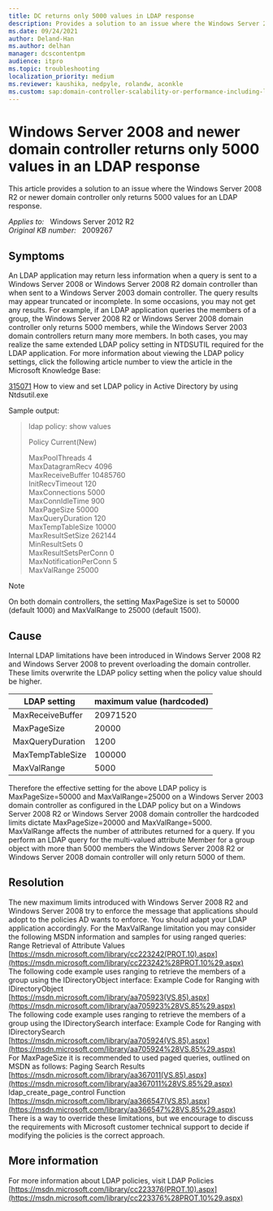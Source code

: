 ```yaml
---
title: DC returns only 5000 values in LDAP response
description: Provides a solution to an issue where the Windows Server 2008 R2 or newer domain controller only returns 5000 values for an LDAP response.
ms.date: 09/24/2021
author: Deland-Han
ms.author: delhan
manager: dcscontentpm
audience: itpro
ms.topic: troubleshooting
localization_priority: medium
ms.reviewer: kaushika, nedpyle, rolandw, aconkle
ms.custom: sap:domain-controller-scalability-or-performance-including-ldap, csstroubleshoot
---
```

# Windows Server 2008 and newer domain controller returns only 5000 values in an LDAP response

This article provides a solution to an issue where the Windows Server 2008 R2 or newer domain controller only returns 5000 values for an LDAP response.

_Applies to:_ &nbsp; Windows Server 2012 R2  
_Original KB number:_ &nbsp; 2009267

## Symptoms

An LDAP application may return less information when a query is sent to a Windows Server 2008 or Windows Server 2008 R2 domain controller than when sent to a Windows Server 2003 domain controller. The query results may appear truncated or incomplete. In some occasions, you may not get any results.
For example, if an LDAP application queries the members of a group, the Windows Server 2008 R2 or Windows Server 2008 domain controller only returns 5000 members, while the Windows Server 2003 domain controllers return many more members.
In both cases, you may realize the same extended LDAP policy setting in NTDSUTIL required for the LDAP application. For more information about viewing the LDAP policy settings, click the following article number to view the article in the Microsoft Knowledge Base:

[315071](https://support.microsoft.com/kb/315071) How to view and set LDAP policy in Active Directory by using Ntdsutil.exe

Sample output:

> ldap policy:  show values
>
> Policy                          Current(New)
>
> MaxPoolThreads                  4  
MaxDatagramRecv               4096  
MaxReceiveBuffer                10485760  
InitRecvTimeout                  120  
MaxConnections                  5000  
MaxConnIdleTime               900  
MaxPageSize                      50000  
MaxQueryDuration               120  
MaxTempTableSize             10000  
MaxResultSetSize                262144  
MinResultSets                      0  
MaxResultSetsPerConn         0  
MaxNotificationPerConn        5  
MaxValRange                      25000

> [!Note]
> On both domain controllers, the setting MaxPageSize is set to 50000 (default 1000) and MaxValRange to 25000 (default 1500).

## Cause

Internal LDAP limitations have been introduced in Windows Server 2008 R2 and Windows Server 2008 to prevent overloading the domain controller. These limits overwrite the LDAP policy setting when the policy value should be higher.

| **LDAP setting**| **maximum value (hardcoded)** |
|---|---|
| MaxReceiveBuffer| 20971520|
| MaxPageSize| 20000|
| MaxQueryDuration| 1200|
| MaxTempTableSize| 100000|
| MaxValRange| 5000|

Therefore the effective setting for the above LDAP policy is MaxPageSize=50000 and MaxValRange=25000 on a Windows Server 2003 domain controller as configured in the LDAP policy but on a Windows Server 2008 R2 or Windows Server 2008 domain controller the hardcoded limits dictate MaxPageSize=20000 and MaxValRange=5000.  
MaxValRange affects the number of attributes returned for a query. If you perform an LDAP query for the multi-valued attribute Member for a group object with more than 5000 members the Windows Server 2008 R2 or Windows Server 2008 domain controller will only return 5000 of them.

## Resolution

The new maximum limits introduced with Windows Server 2008 R2 and Windows Server 2008 try to enforce the message that applications should adopt to the policies AD wants to enforce. You should adapt your LDAP application accordingly.
For the MaxValRange limitation you may consider the following MSDN information and samples for using ranged queries:
Range Retrieval of Attribute Values
 [https://msdn.microsoft.com/library/cc223242(PROT.10).aspx](https://msdn.microsoft.com/library/cc223242%28PROT.10%29.aspx)  
The following code example uses ranging to retrieve the members of a group using the IDirectoryObject interface:
Example Code for Ranging with IDirectoryObject
 [https://msdn.microsoft.com/library/aa705923(VS.85).aspx](https://msdn.microsoft.com/library/aa705923%28VS.85%29.aspx)  
The following code example uses ranging to retrieve the members of a group using the IDirectorySearch interface:
Example Code for Ranging with IDirectorySearch
 [https://msdn.microsoft.com/library/aa705924(VS.85).aspx](https://msdn.microsoft.com/library/aa705924%28VS.85%29.aspx)  
For MaxPageSize it is recommended to used paged queries, outlined on MSDN as follows:
Paging Search Results
 [https://msdn.microsoft.com/library/aa367011(VS.85).aspx](https://msdn.microsoft.com/library/aa367011%28VS.85%29.aspx)  
ldap_create_page_control Function
 [https://msdn.microsoft.com/library/aa366547(VS.85).aspx](https://msdn.microsoft.com/library/aa366547%28VS.85%29.aspx)  
There is a way to override these limitations, but we encourage to discuss the requirements with Microsoft customer technical support to decide if modifying the policies is the correct approach.  

## More information

For more information about LDAP policies, visit
LDAP Policies
 [https://msdn.microsoft.com/library/cc223376(PROT.10).aspx](https://msdn.microsoft.com/library/cc223376%28PROT.10%29.aspx)
